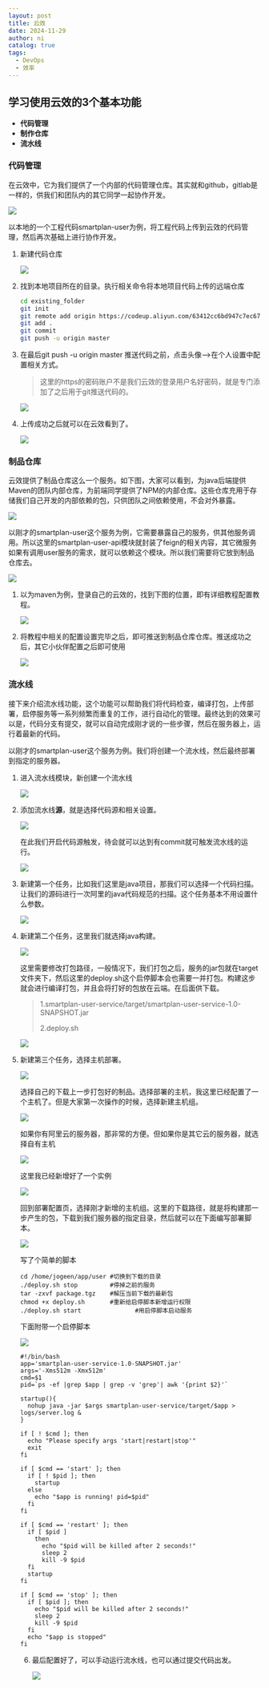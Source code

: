 ```yaml
---
layout: post
title: 云效
date: 2024-11-29
author: ni
catalog: true
tags:
  - DevOps
  - 效率
---
```


## 学习使用云效的3个基本功能

- **代码管理**
- **制作仓库**
- **流水线**

### 代码管理

在云效中，它为我们提供了一个内部的代码管理仓库。其实就和github，gitlab是一样的，供我们和团队内的其它同学一起协作开发。

<p>
    <img src="https://nihhh1-blog.oss-cn-beijing.aliyuncs.com/my-blog/%E4%BA%91%E6%95%88/image.jpg">
</p>

以本地的一个工程代码smartplan-user为例，将工程代码上传到云效的代码管理，然后再次基础上进行协作开发。

1. 新建代码仓库

   <p>
       <img src="https://nihhh1-blog.oss-cn-beijing.aliyuncs.com/my-blog/%E4%BA%91%E6%95%88/image1.jpg">
   </p>

2. 找到本地项目所在的目录。执行相关命令将本地项目代码上传的远端仓库

   ```bash
   cd existing_folder
   git init
   git remote add origin https://codeup.aliyun.com/63412cc6bd947c7ec67c22a5/smartplan-user.git
   git add .
   git commit
   git push -u origin master
   ```

3. 在最后git push -u origin master 推送代码之前，点击头像-->在个人设置中配置相关方式。

   > 这里的https的密码账户不是我们云效的登录用户名好密码，就是专门添加了之后用于git推送代码的。

   <p>
       <img src="https://nihhh1-blog.oss-cn-beijing.aliyuncs.com/my-blog/%E4%BA%91%E6%95%88/image2.jpg">
   </p>

4. 上传成功之后就可以在云效看到了。

   <p>
       <img src="https://nihhh1-blog.oss-cn-beijing.aliyuncs.com/my-blog/%E4%BA%91%E6%95%88/image3.jpg">
   </p>

### 制品仓库

云效提供了制品仓库这么一个服务。如下图，大家可以看到，为java后端提供Maven的团队内部仓库，为前端同学提供了NPM的内部仓库。这些仓库充用于存储我们自己开发的内部依赖的包，只供团队之间依赖使用，不会对外暴露。

<p>
    <img src="https://nihhh1-blog.oss-cn-beijing.aliyuncs.com/my-blog/%E4%BA%91%E6%95%88/image4.jpg">
</p>

以刚才的smartplan-user这个服务为例，它需要暴露自己的服务，供其他服务调用。所以这里的smartplan-user-api模块就封装了feign的相关内容，其它微服务如果有调用user服务的需求，就可以依赖这个模块。所以我们需要将它放到制品仓库去。

<p>
    <img src="https://nihhh1-blog.oss-cn-beijing.aliyuncs.com/my-blog/%E4%BA%91%E6%95%88/image5.jpg">
</p>

1. 以为maven为例，登录自己的云效的，找到下图的位置，即有详细教程配置教程。

   <p>
       <img src="https://nihhh1-blog.oss-cn-beijing.aliyuncs.com/my-blog/%E4%BA%91%E6%95%88/image6.jpg">
   </p>

2. 将教程中相关的配置设置完毕之后，即可推送到制品仓库仓库。推送成功之后，其它小伙伴配置之后即可使用

   <p>
       <img src="https://nihhh1-blog.oss-cn-beijing.aliyuncs.com/my-blog/%E4%BA%91%E6%95%88/image7.jpg">
   </p>



### 流水线

接下来介绍流水线功能，这个功能可以帮助我们将代码检查，编译打包，上传部署，启停服务等一系列频繁而重复的工作，进行自动化的管理。最终达到的效果可以是，代码分支有提交，就可以自动完成刚才说的一些步骤，然后在服务器上，运行着最新的代码。

以刚才的smartplan-user这个服务为例。我们将创建一个流水线，然后最终部署到指定的服务器。

1. 进入流水线模块，新创建一个流水线

   <p>
       <img src="https://nihhh1-blog.oss-cn-beijing.aliyuncs.com/my-blog/%E4%BA%91%E6%95%88/image8.jpg">
   </p>

2. 添加流水线**源**，就是选择代码源和相关设置。

   <p>
       <img src="https://nihhh1-blog.oss-cn-beijing.aliyuncs.com/my-blog/%E4%BA%91%E6%95%88/image9.jpg">
   </p>

   在此我们开启代码源触发，待会就可以达到有commit就可触发流水线的运行。

   <p>
       <img src="https://nihhh1-blog.oss-cn-beijing.aliyuncs.com/my-blog/%E4%BA%91%E6%95%88/image10.jpg">
   </p>

3. 新建第一个任务，比如我们这里是java项目，那我们可以选择一个代码扫描。让我们的源码进行一次阿里的java代码规范的扫描。这个任务基本不用设置什么参数。

   <p>
       <img src="https://nihhh1-blog.oss-cn-beijing.aliyuncs.com/my-blog/%E4%BA%91%E6%95%88/image11.jpg">
   </p>

4. 新建第二个任务，这里我们就选择java构建。

   <p>
       <img src="https://nihhh1-blog.oss-cn-beijing.aliyuncs.com/my-blog/%E4%BA%91%E6%95%88/image12.jpg">
   </p>

   这里需要修改打包路径，一般情况下，我们打包之后，服务的jar包就在target文件夹下，然后这里的deploy.sh这个启停脚本会也需要一并打包。构建这步就会进行编译打包，并且会将打好的包放在云端。在后面供下载。

   > 1.smartplan-user-service/target/smartplan-user-service-1.0-SNAPSHOT.jar
   >
   > 2.deploy.sh
   
   <p>
       <img src="https://nihhh1-blog.oss-cn-beijing.aliyuncs.com/my-blog/%E4%BA%91%E6%95%88/image14.jpg">
   </p>

5. 新建第三个任务，选择主机部署。

   <p>
       <img src="https://nihhh1-blog.oss-cn-beijing.aliyuncs.com/my-blog/%E4%BA%91%E6%95%88/image15.jpg">
   </p>

   选择自己的下载上一步打包好的制品。选择部署的主机，我这里已经配置了一个主机了。但是大家第一次操作的时候，选择新建主机组。

   <p>
       <img src="https://nihhh1-blog.oss-cn-beijing.aliyuncs.com/my-blog/%E4%BA%91%E6%95%88/image16.jpg">
   </p>

   如果你有阿里云的服务器，那非常的方便。但如果你是其它云的服务器，就选择自有主机

   <p>
       <img src="https://nihhh1-blog.oss-cn-beijing.aliyuncs.com/my-blog/%E4%BA%91%E6%95%88/image17.jpg">
   </p>

   这里我已经新增好了一个实例

   <p>
       <img src="https://nihhh1-blog.oss-cn-beijing.aliyuncs.com/my-blog/%E4%BA%91%E6%95%88/image18.jpg">
   </p>

   回到部署配置页，选择刚才新增的主机组。这里的下载路径，就是将构建那一步产生的包，下载到我们服务器的指定目录，然后就可以在下面编写部署脚本。

   <p>
       <img src="https://nihhh1-blog.oss-cn-beijing.aliyuncs.com/my-blog/%E4%BA%91%E6%95%88/image19.jpg">
   </p>

   写了个简单的脚本

   ```shell
   cd /home/jogeen/app/user #切换到下载的目录
   ./deploy.sh stop         #停掉之前的服务
   tar -zxvf package.tgz    #解压当前下载的最新包
   chmod +x deploy.sh       #重新给启停脚本新增运行权限
   ./deploy.sh start			   #用启停脚本启动服务
   ```

   下面附带一个启停脚本

   <p>
       <img src="https://nihhh1-blog.oss-cn-beijing.aliyuncs.com/my-blog/%E4%BA%91%E6%95%88/image20.jpg">
   </p>

   ```shell
   #!/bin/bash
   app='smartplan-user-service-1.0-SNAPSHOT.jar'
   args='-Xms512m -Xmx512m'
   cmd=$1
   pid=`ps -ef |grep $app | grep -v 'grep'| awk '{print $2}'`
   
   startup(){
     nohup java -jar $args smartplan-user-service/target/$app > logs/server.log &
   }
   
   if [ ! $cmd ]; then
     echo "Please specify args 'start|restart|stop'"
     exit
   fi
   
   if [ $cmd == 'start' ]; then
     if [ ! $pid ]; then
       startup
     else
       echo "$app is running! pid=$pid"
     fi
   fi
   
   if [ $cmd == 'restart' ]; then
     if [ $pid ]
       then
         echo "$pid will be killed after 2 seconds!"
         sleep 2
         kill -9 $pid
     fi
     startup
   fi
   
   if [ $cmd == 'stop' ]; then
     if [ $pid ]; then
       echo "$pid will be killed after 2 seconds!"
       sleep 2
       kill -9 $pid
     fi
     echo "$app is stopped"
   fi
   ```

   6. 最后配置好了，可以手动运行流水线，也可以通过提交代码出发。

      <p>
          <img src="https://nihhh1-blog.oss-cn-beijing.aliyuncs.com/my-blog/%E4%BA%91%E6%95%88/image21.jpg">
      </p>


